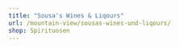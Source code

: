 ```yaml
---
title: "Sousa's Wines & Liqours"
url: /mountain-view/sousas-wines-und-liqours/
shop: Spirituosen
---
```

